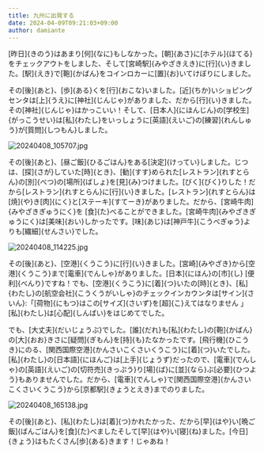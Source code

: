 ```yaml
---
title: 九州に出発する
date: 2024-04-09T09:21:03+09:00
author: damiante
---
```

[昨日]{きのう}はあまり[何]{なに}もしなかった。[朝]{あさ}に[ホテル]{ほてる}をチェックアウトをしました、そして[宮崎駅]{みやざきえき}に[行]{い}きました。[駅]{えき}で[鞄]{かばん}をコインロカーに[置]{お}いてけぼりにしました。

その[後]{あと}、[歩]{ある}くを[行]{おこな}いました。[近]{ちか}いショピングセンタは[上]{うえ}に[神社]{じんじゃ}がありました、だから[行]{い}きました。その[神社]{じんじゃ}はかっこいい！そして、[日本人]{にほんじん}の[学校生]{がっこうせい}は[私]{わたし}をいっしょうに[英語]{えいご}の[練習]{れんしゅう}が[質問]{しつもん}しました。

![20240408_105707.jpg](https://github.com/devhou-se/www-jp/assets/12438044/1a58fe29-9c18-41ff-9d1a-52a9d4bfe466)

その[後]{あと}、[昼ご飯]{ひるごはん}をある[決定]{けってい}しました。じつは、[探]{さが}していた[時]{とき}、[勧]{すす}められた[レストラン]{れすとらん}の[別]{べつ}の[場所]{ばしょ}を[見]{み}つけました。[びく]{びく}りした！だから[レストラン]{れすとらん}に[行]{い}きました。[レストラン]{れすとらん}は[焼]{や}き[肉]{にく}と[ステーキ]{すてーき}がありました。だから、[宮崎牛肉]{みやざきぎゅうにく}を [食]{た}べることができました。[宮崎牛肉]{みやざきぎゅうにく}は[美味]{おい}しかったです。[味]{あじ}は[神戸牛]{こうべぎゅう}よりも[繊細]{せんさい}でした。

![20240408_114225.jpg](https://github.com/devhou-se/www-jp/assets/12438044/531438b1-7ac7-42df-b0b6-0103b760dba2)

その[後]{あと}、[空港]{くうこう}に[行]{い}きました。[宮崎]{みやざき}から[空港]{くうこう}まで[電車]{でんしゃ}がありました。[日本]{にほん}の[市]{し} [便利]{べんり}ですね！でも、[空港]{くうこう}に[着]{つ}いたの[時]{とき}、[私]{わたし}の[航空会社]{こうくうがいしゃ}のチェックインカウンタは[サイン]{さいん}:「[荷物]{にもつ}はこの[サイズ]{さいず}を[超]{こ}えてはなりません 」[私]{わたし}は[心配]{しんぱい}をはじめてでした。

でも、[大丈夫]{だいじょうぶ}でした。[誰]{だれ}も[私]{わたし}の[鞄]{かばん}の[大]{おお}きさに[疑問]{ぎもん}を[持]{も}たなかったです。[飛行機]{ひこうき}にのる、[関西国際空港]{かんさいこくさいくうこう}に[着]{つ}いたでした。[私]{わたし}の[日本語]{にほんご}は[上手]{じょうず}だったので、[電車]{でんしゃ}の[英語]{えいご}の[切符売]{きっぷう}り[場]{ば}に[並]{なら}ぶ[必要]{ひつよう}もありませんでした。だから、[電車]{でんしゃ}で[関西国際空港]{かんさいこくさいくうこう}から[京都駅]{きょうとえき}までのりました。

![20240408_165138.jpg](https://github.com/devhou-se/www-jp/assets/12438044/cd321a11-0e7f-441f-a918-5555486a3e43)

その[後]{あと}、[私]{わたし}は[着]{つ}かれたかった、だから[早]{はや}い[晩ご飯]{ばんごはん}を[食]{た}べましたそして[早]{はや}い[寝]{ね}ました。[今日]{きょう}はもたくさん[歩]{ある}きます！じゃあね！
